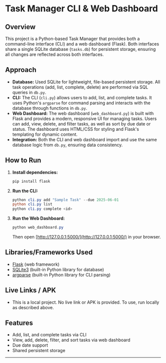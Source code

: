 # Task Manager CLI & Web Dashboard

## Overview
This project is a Python-based Task Manager that provides both a command-line interface (CLI) and a web dashboard (Flask). Both interfaces share a single SQLite database (`tasks.db`) for persistent storage, ensuring all changes are reflected across both interfaces.

## Approach
- **Database:** Used SQLite for lightweight, file-based persistent storage. All task operations (add, list, complete, delete) are performed via SQL queries in `db.py`.
- **CLI:** The CLI (`cli.py`) allows users to add, list, and complete tasks. It uses Python's `argparse` for command parsing and interacts with the database through functions in `db.py`.
- **Web Dashboard:** The web dashboard (`web_dashboard.py`) is built with Flask and provides a modern, responsive UI for managing tasks. Users can add, view, delete, and filter tasks, as well as sort by due date or status. The dashboard uses HTML/CSS for styling and Flask's templating for dynamic content.
- **Integration:** Both the CLI and web dashboard import and use the same database logic from `db.py`, ensuring data consistency.

## How to Run
1. **Install dependencies:**
   ```powershell
   pip install flask
   ```
2. **Run the CLI:**
   ```powershell
   python cli.py add "Sample Task" --due 2025-06-01
   python cli.py list
   python cli.py complete <id>
   ```
3. **Run the Web Dashboard:**
   ```powershell
   python web_dashboard.py
   ```
   Then open [http://127.0.0.1:5000/](http://127.0.0.1:5000/) in your browser.

## Libraries/Frameworks Used
- [Flask](https://flask.palletsprojects.com/) (web framework)
- [SQLite3](https://docs.python.org/3/library/sqlite3.html) (built-in Python library for database)
- [argparse](https://docs.python.org/3/library/argparse.html) (built-in Python library for CLI parsing)

## Live Links / APK
- This is a local project. No live link or APK is provided. To use, run locally as described above.

## Features
- Add, list, and complete tasks via CLI
- View, add, delete, filter, and sort tasks via web dashboard
- Due date support
- Shared persistent storage

---

